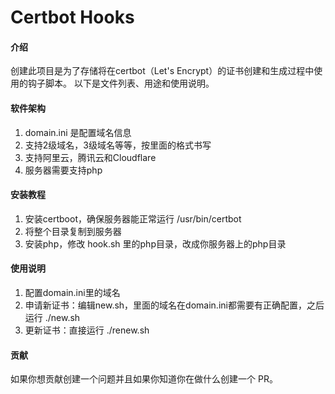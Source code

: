 # Certbot Hooks

#### 介绍
创建此项目是为了存储将在certbot（Let's Encrypt）的证书创建和生成过程中使用的钩子脚本。
以下是文件列表、用途和使用说明。

#### 软件架构
1. domain.ini 是配置域名信息
2. 支持2级域名，3级域名等等，按里面的格式书写
3. 支持阿里云，腾讯云和Cloudflare
4. 服务器需要支持php

#### 安装教程

1. 安装certboot，确保服务器能正常运行 /usr/bin/certbot
2. 将整个目录复制到服务器
3. 安装php，修改 hook.sh 里的php目录，改成你服务器上的php目录

#### 使用说明

1. 配置domain.ini里的域名
2. 申请新证书：编辑new.sh，里面的域名在domain.ini都需要有正确配置，之后运行 ./new.sh
3. 更新证书：直接运行 ./renew.sh

#### 贡献
如果你想贡献创建一个问题并且如果你知道你在做什么创建一个 PR。



